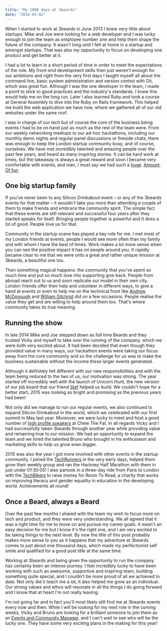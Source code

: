 ```yaml
---
title: "My 1000 days at 3beards"
date: "2016-03-02"
---
```


When I started to work at 3beards in June 2013 I knew very little about startups. Mike and Joe were
looking for a web developer and I was lucky enough to join the team as employee number one and help
them shape the future of the company. It wasn't long until I felt at home in a startup and amongst
startups. That was also my opportunity to focus on developing one product and get better at it.

I had a lot to learn in a short period of time in order to meet the expectations of the role. My
front-end development skills then just weren't enough for our ambitions and right from the very
first days I taught myself all about the command line, basic system administration and version
control with Git, which was great fun. Although I was the one developer in the team, I made a point
to stick to good practices and the industry's standards. I knew this would help me on the long run.
Later I also learned Ruby and took a course at General Assembly to dive into the Ruby on Rails
framework. This helped me build the web application we have now, where we gathered all of our old
websites under the same roof.

I was in charge of our tech but of course the core of the business being events I had to be on hand
just as much as the rest of the team were. From our weekly networking meetups to our ad-hoc
hackathons, including our monthly demo nights and regular panel discussions or fireside chats, there
was enough to keep the London startup community busy, and of course, ourselves. We have met
incredibly talented and amazing people over the past few years, and heard as many inspiring stories.
It can be hard work at times, but the takeaway is always a great reward and soon I became very
comfortable with events, and man, I must say we had such a [huge](https://youtu.be/rvLy_o2IcAA).
[Amount](https://youtu.be/0LeuFUEBe3Q?list=PL0Ru-pTu6SnWsdhXZHwBkt2UThvFHZc9W). [Of
fun](https://youtu.be/m-w1_xPau3g).

## One big startup family

If you've never been to any Silicon Drinkabout event – or any of the 3beards events for that matter
– it wouldn't take you more than attending a couple of them to make friends and embrace the
community spirit. The simple fact that these events are still relevant and successful four years
after they started speaks for itself. Bringing people together is powerful and it does a lot of
good. People love us for that.

Community in the startup scene has played a key role for me. I met most of my London friends at
events, people I would see more often than my family and with whom I have the best of times. Work
makes a lot more sense when you can see the positive impact it has on people around you. It rapidly
became clear to me that we were onto a great and rather unique mission at 3beards, a beautiful one
too.

Then something magical happens: the community that you've spent so much time and put so much love
into supporting give back. People from abroad reach out to us and soon replicate our model in their
own city. London friends offer their help and volunteer in different ways, to give a hand at events
or even to help me on the technical front like [Andrew
McDonough](https://twitter.com/andrewmcdonough) and [William
Gilchrist](https://twitter.com/woodrat84) did on a few occasions. People realise the value they get
and are willing to help around them too. That's where community takes its true meaning.

## Running the show

In late 2014 Mike and Joe stepped down as full time Beards and they trusted Vicky and myself to take
over the running of the company, which we were both very excited about. It had been decided that
even though they provided value in many ways, our hackathon events were taking our focus away from
the core community and so the challenge for us was to make the business sustainable without the
income these larger events generated.

Although it definitely felt different with our new responsibilities and with the team being reduced
to the two of us, our motivation was strong. The year started off incredibly well with the launch of
Unicorn Hunt, the new version of our job board that our friend [Stef](https://twitter.com/stef)
helped us build. We couldn't hope for a better start, 2015 was looking as bright and promising as
the previous years had been!

Not only did we manage to run our regular events, we also continued to expand Silicon Drinkabout in
the world, which we celebrated with our first summit in May last year. Moreover, we were lucky to
meet and host a good number of [high profile
speakers](https://youtu.be/YJYeyQE7-lo?list=PL0Ru-pTu6SnXkiRj9oq35sTvDOMmT41uX) at Chew The Fat. In
all regards Vicky and I had successfully taken 3beards through another year while providing value
and remaining true to our mission. We had an opportunity to expand the team and we hired the
talented Bruno who brought in his enthusiasm and marketing skills to help us grow even bigger.

2015 was also the year I got more involved with other events in the startup community. I joined the
[TechRunners](https://twitter.com/techrunnersldn) in the very early days, helped them grow their
weekly group and ran the Hackney Half Marathon with them in just under 01:30:00! I also partook in
a three-day ride from Paris to London with the [TechBikers](https://techbikers.com) to raise money
for Room To Read, a charity that works on improving literacy and gender equality in education in the
developing world. Achievements all round!

## Once a Beard, always a Beard

Over the past few months I shared with the team my wish to focus more on tech and product, and they
were very understanding. We all agreed that it was a right time for me to move on and pursue my
career goals. It wasn't an easy decision for me but I know it's the right one, and I am very excited
to be taking things to the next level. By now the title of this post probably makes more sense to
you as it happens that my adventure at 3beards comes to just about one thousand days, which made my
perfectionist self smile and qualified for a good post title at the same time.

Working at 3beards and being given the opportunity to run the company has certainly been an intense
journey. I feel incredibly lucky to have been working with such an awesome, supportive and inspiring
team, building something quite special, and I couldn't be more proud of all we achieved to date. Not
only did it teach me a lot, it also helped me grow as an individual. Our strong values and ethos
will resonate in all the things I do going forward and I know that at heart I'm not really leaving.

I'm not going far and in fact you'll most likely still find me at 3beards events every now and then.
While I will be looking for my next role in the coming weeks, Vicky and Bruno are looking for a
brilliant someone to join them as an [Events and Community
Manager](https://unicornhunt.io/jobs/events-and-community-manager-at-3beards), and I can't wait to
see who will be the lucky one. They have some very exciting plans in the making for this year!
